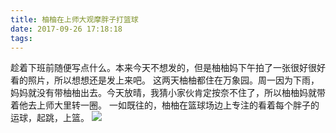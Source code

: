 ```yaml
---
title: 柚柚在上师大观摩胖子打篮球
date: 2017-09-26 17:18:18
tags:
---
```

趁着下班前随便写点什么。本来今天不想发的，但是柚柚妈下午拍了一张很好很好看的照片，所以想想还是发上来吧。
这两天柚柚都住在万象园。周一因为下雨，妈妈就没有带柚柚出去。今天放晴，我猜小家伙肯定按奈不住了，所以柚柚妈就带着他去上师大里转一圈。
一如既往的，柚柚在篮球场边上专注的看着每个胖子的运球，起跳，上篮。
![](/images/youyou_watch_basketball.jpg)